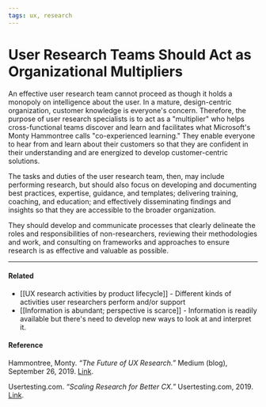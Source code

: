 ```yaml
---
tags: ux, research
---
```


# User Research Teams Should Act as Organizational Multipliers

An effective user research team cannot proceed as though it holds a monopoly on intelligence about the user. In a mature, design-centric organization, customer knowledge is everyone's concern. Therefore, the purpose of user research specialists is to act as a "multiplier" who helps cross-functional teams discover and learn and facilitates what Microsoft's Monty Hammontree calls "co-experienced learning." They enable everyone to hear from and learn about their customers so that they are confident in their understanding and are energized to develop customer-centric solutions.

The tasks and duties of the user research team, then, may include performing research, but should also focus on developing and documenting best practices, expertise, guidance, and templates; delivering training, coaching, and education; and effectively disseminating findings and insights so that they are accessible to the broader organization.

They should develop and communicate processes that clearly delineate the roles and responsibilities of non-researchers, reviewing their methodologies and work, and consulting on frameworks and approaches to ensure research is as effective and valuable as possible.

---

#### Related

- [[UX research activities by product lifecycle]] - Different kinds of activities user researchers perform and/or support
- [[Information is abundant; perspective is scarce]] - Information is readily available but there's need to develop new ways to look at and interpret it.

#### Reference

Hammontree, Monty. _“The Future of UX Research.”_ Medium (blog), September 26, 2019. [Link](https://medium.com/microsoft-design/the-future-of-ux-research-14fe63743c1d).

Usertesting.com. _“Scaling Research for Better CX.”_ Usertesting.com, 2019. [Link](https://info.usertesting.com/rs/220-GOX-255/images/scaling-research-for-better-cx-ebook.pdf).
